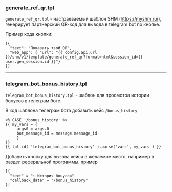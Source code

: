 ### generate_ref_qr.tpl
```generate_ref_qr.tpl``` - настраеваемый шаблон SHM (https://myshm.ru/), генерирует партнерский QR-код для вывода в telegram bot по кнопке.

Пример кода кнопки:

```
[{
  "text": "Показать твой QR",
  "web_app": { "url": "{{ config.api.url }}/shm/v1/template/generate_ref_qr?format=html&session_id={{ user.gen_session.id }}"}
}]
```
---

### telegram_bot_bonus_history.tpl
```telegram_bot_bonus_history.tpl``` - шаблон для просмотра истории бонусов в телеграм боте.

В код шаблона телеграм бота добавить кейс ```/bonus_history```

```
<% CASE '/bonus_history' %>
{{ my_vars = {
     args0 = args.0
     bot_message_id = message.message_id
     }
}}
{{ tpl.id( 'telegram_bot_bonus_history' ).parse('vars', my_vars ) }}
```

Добавить кнопку для вызова кейса в желаемое место, например в раздел реферальной программы.
пример
```
[{
  "text" = "⚡️ История бонусов"
  "callback_data" = "/bonus_history"
}]
```
